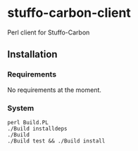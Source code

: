 # stuffo-carbon-client

Perl client for Stuffo-Carbon

## Installation

### Requirements

No requirements at the moment.

### System

```
perl Build.PL
./Build installdeps
./Build
./Build test && ./Build install
```